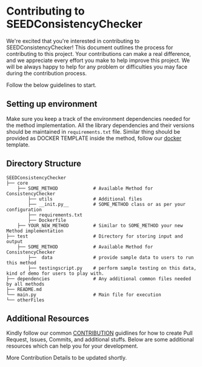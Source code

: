 # Contributing to SEEDConsistencyChecker

We're excited that you're interested in contributing to SEEDConsistencyChecker! This document outlines the process for contributing to this project. Your contributions can make a real difference, and we appreciate every effort you make to help improve this project. We will be always happy to help for any problem or difficulties you may face during the contribution process.

Follow the below guidelines to start.

## Setting up environment

Make sure you keep a track of the environment dependencies needed for the method implementation. All the library dependencies and their versions should be maintained in `requirements.txt` file.
Similar thing should be provided as DOCKER TEMPLATE inside the method, follow our [docker](https://github.com/SEEDGuard/SEEDUtils/blob/main/docker/template/Dockerfile) template.

## Directory Structure

    SEEDConsistencyChecker
    ├── core
        ├── SOME_METHOD             # Available Method for ConsistencyChecker
            ├── utils               # Additional files
            ├── __init.py__         # SOME_METHOD class or as per your configuration
            ├── requirements.txt
            ├── Dockerfile
        ├── YOUR_NEW_METHOD         # Similar to SOME_METHOD your new Method implementation
    ├── test                        # Directory for storing input and output
        ├── SOME_METHOD             # Available Method for ConsistencyChecker
            ├──  data               # provide sample data to users to run this method
            ├── testingscript.py    # perform sample testing on this data, kind of demo for users to play with.
    ├── dependencies                # Any additional common files needed by all methods
    ├── README.md
    └── main.py                     # Main file for execution
    └── otherFiles

## Additional Resources

Kindly follow our common [CONTRIBUTION](https://github.com/SEEDGuard/seedguard.github.io/blob/main/CONTRIBUTING.md) guidlines for how to create Pull Request, Issues, Commits, and additional stuffs. Below are some additional resources which can help you for your development.

More Contribution Details to be updated shortly.
